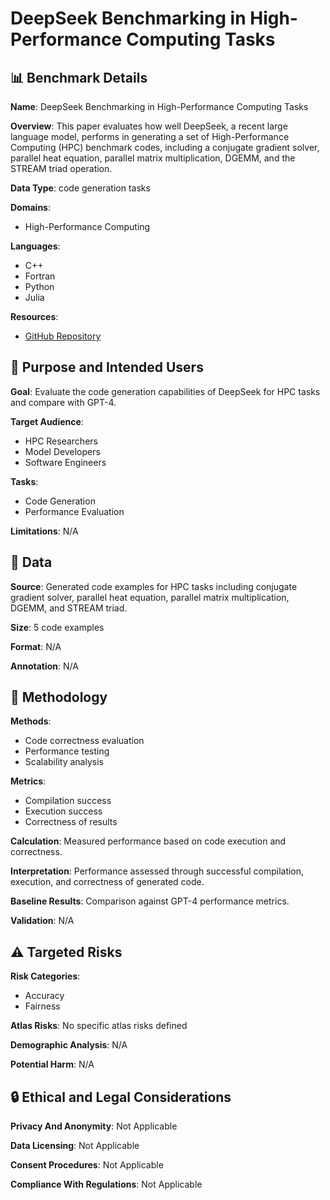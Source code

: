 # DeepSeek Benchmarking in High-Performance Computing Tasks

## 📊 Benchmark Details

**Name**: DeepSeek Benchmarking in High-Performance Computing Tasks

**Overview**: This paper evaluates how well DeepSeek, a recent large language model, performs in generating a set of High-Performance Computing (HPC) benchmark codes, including a conjugate gradient solver, parallel heat equation, parallel matrix multiplication, DGEMM, and the STREAM triad operation.

**Data Type**: code generation tasks

**Domains**:
- High-Performance Computing

**Languages**:
- C++
- Fortran
- Python
- Julia

**Resources**:
- [GitHub Repository](https://github.com/NoujoudNader/AiCode_DeepSeek)

## 🎯 Purpose and Intended Users

**Goal**: Evaluate the code generation capabilities of DeepSeek for HPC tasks and compare with GPT-4.

**Target Audience**:
- HPC Researchers
- Model Developers
- Software Engineers

**Tasks**:
- Code Generation
- Performance Evaluation

**Limitations**: N/A

## 💾 Data

**Source**: Generated code examples for HPC tasks including conjugate gradient solver, parallel heat equation, parallel matrix multiplication, DGEMM, and STREAM triad.

**Size**: 5 code examples

**Format**: N/A

**Annotation**: N/A

## 🔬 Methodology

**Methods**:
- Code correctness evaluation
- Performance testing
- Scalability analysis

**Metrics**:
- Compilation success
- Execution success
- Correctness of results

**Calculation**: Measured performance based on code execution and correctness.

**Interpretation**: Performance assessed through successful compilation, execution, and correctness of generated code.

**Baseline Results**: Comparison against GPT-4 performance metrics.

**Validation**: N/A

## ⚠️ Targeted Risks

**Risk Categories**:
- Accuracy
- Fairness

**Atlas Risks**:
No specific atlas risks defined

**Demographic Analysis**: N/A

**Potential Harm**: N/A

## 🔒 Ethical and Legal Considerations

**Privacy And Anonymity**: Not Applicable

**Data Licensing**: Not Applicable

**Consent Procedures**: Not Applicable

**Compliance With Regulations**: Not Applicable
